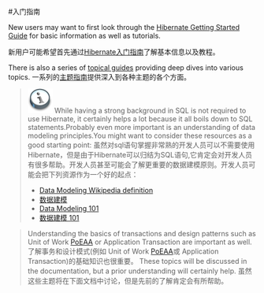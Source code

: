 #入门指南

New users may want to first look through the [Hibernate Getting Started Guide](https://docs.jboss.org/hibernate/orm/5.2/quickstart/html_single/) for basic information as well as tutorials.

新用户可能希望首先通过[Hibernate入门指南](https://docs.jboss.org/hibernate/orm/5.2/quickstart/html_single/)了解基本信息以及教程。

There is also a series of [topical guides](http://docs.jboss.org/hibernate/orm/5.2/topical/html_single/) providing deep dives into various topics.
一系列的[主题指南](http://docs.jboss.org/hibernate/orm/5.2/topical/html_single/)提供深入到各种主题的各个方面。

>![](/Book/images/org/hibernate/docbook/note.png)
>While having a strong background in SQL is not required to use Hibernate, it certainly helps a lot because it all boils down to SQL statements.Probably even more important is an understanding of data modeling principles.You might want to consider these resources as a good starting point:
>虽然对sql语句掌握非常熟的开发人员可以不需要使用Hibernate，但是由于Hibernate可以归结为SQL语句,它肯定会对开发人员有很多帮助。开发人员甚至可能会了解更重要的数据建模原则。开发人员可能会把下列资源作为一个好的起点：
>*   [Data Modeling Wikipedia definition](http://en.wikipedia.org/wiki/Data_modeling)
>*   [数据建模](http://en.wikipedia.org/wiki/Data_modeling)
>*   [Data Modeling 101](http://www.agiledata.org/essays/dataModeling101.html)
>*   [数据建模 101](http://www.agiledata.org/essays/dataModeling101.html)

>Understanding the basics of transactions and design patterns such as Unit of Work [PoEAA](#PoEAA) or Application Transaction are important as well.
>了解事务和设计模式(例如 Unit of Work [PoEAA](＃PoEAA)或 Application Transaction)的基础知识也很重要。
These topics will be discussed in the documentation, but a prior understanding will certainly help.
>虽然这些主题将在下面文档中讨论，但是先前的了解肯定会有所帮助。


